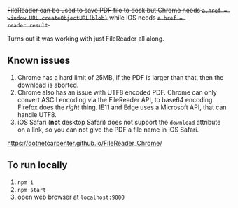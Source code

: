 
~~FileReader can be used to save PDF file to desk but Chrome needs `a.href = window.URL.createObjectURL(blob)` while iOS needs `a.href = reader.result`.~~

Turns out it was working with just FileReader all along.

## Known issues

1. Chrome has a hard limit of 25MB, if the PDF is larger than that, then the download is aborted.
2. Chrome also has an issue with UTF8 encoded PDF. Chrome can only convert ASCII encoding via the FileReader API, to base64 encoding. Firefox does the _right_ thing. IE11 and Edge uses a Microsoft API, that can handle UTF8.
3. iOS Safari (**not** desktop Safari) does not support the `download` attribute on a link, so you can not give the PDF a file name in iOS Safari.


https://dotnetcarpenter.github.io/FileReader_Chrome/

## To run locally

1. `npm i`
2. `npm start`
3. open web browser at `localhost:9000`
